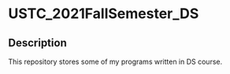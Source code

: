 # USTC_2021FallSemester_DS

## Description

This repository stores some of my programs written in DS course.
